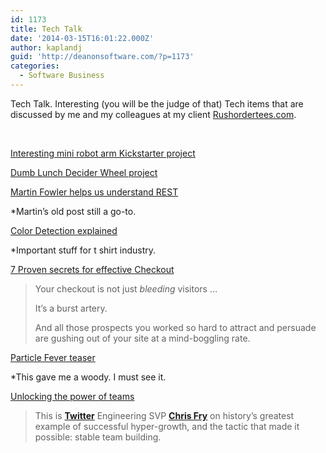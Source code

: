 ```yaml
---
id: 1173
title: Tech Talk
date: '2014-03-15T16:01:22.000Z'
author: kaplandj
guid: 'http://deanonsoftware.com/?p=1173'
categories:
  - Software Business
---
```

Tech Talk. Interesting (you will be the judge of that) Tech items that are discussed by me and my colleagues at my client [Rushordertees.com](http://www.rushordertees.com/).

 

[Interesting mini robot arm Kickstarter project](https://www.kickstarter.com/projects/ufactory/uarm-put-a-miniature-industrial-robot-arm-on-your?)

[Dumb Lunch Decider Wheel project](https://www.radioshackdiy.com/project-gallery/lunch-decider-wheel)

[Martin Fowler helps us understand REST](http://martinfowler.com/articles/richardsonMaturityModel.html)

*Martin’s old post still a go-to.

[Color Detection explained](http://developers.lyst.com/data/images/2014/02/22/color-detection/)

*Important stuff for t shirt industry.

[7 Proven secrets for effective Checkout](http://www.copyblogger.com/high-converting-checkouts/)

> Your checkout is not just _bleeding_ visitors …
> 
> It’s a burst artery.
> 
> And all those prospects you worked so hard to attract and persuade are gushing out of your site at a mind-boggling rate.

<p style="text-align: left;">
  <a href="http://www.youtube.com/watch?v=Rikc7foqvRI">Particle Fever teaser</a>
</p>

<p style="text-align: left;">
  *This gave me a woody. I must see it.
</p>

<p style="text-align: left;">
  <a href="http://firstround.com/article/Twitter-Engineering-SVP-Chris-Fry-on-the-Power-of-Stable-Teams">Unlocking the power of teams</a>
</p>

> <p style="text-align: left;">
>   This is <a href="http://www.twitter.com/" target="_blank"><strong>Twitter</strong></a> Engineering SVP <a href="http://www.crunchbase.com/person/chris-fry" target="_blank"><strong>Chris Fry</strong></a> on history’s greatest example of successful hyper-growth, and the tactic that made it possible: stable team building.
> </p>

<p style="text-align: left;">
